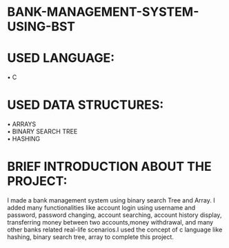 # BANK-MANAGEMENT-SYSTEM-USING-BST

# USED LANGUAGE:
   • C


# USED DATA STRUCTURES:
   • ARRAYS
   <br />
   • BINARY SEARCH TREE
   <br />
   • HASHING


# BRIEF INTRODUCTION ABOUT THE PROJECT:

I made a bank management system using binary search Tree and Array. I added many functionalities like account login using username and password, password changing, 
account searching, account history display, transferring money between two accounts,money withdrawal, and many other banks related real-life scenarios.I used the concept of c language like hashing, binary search tree, array to complete this project.
